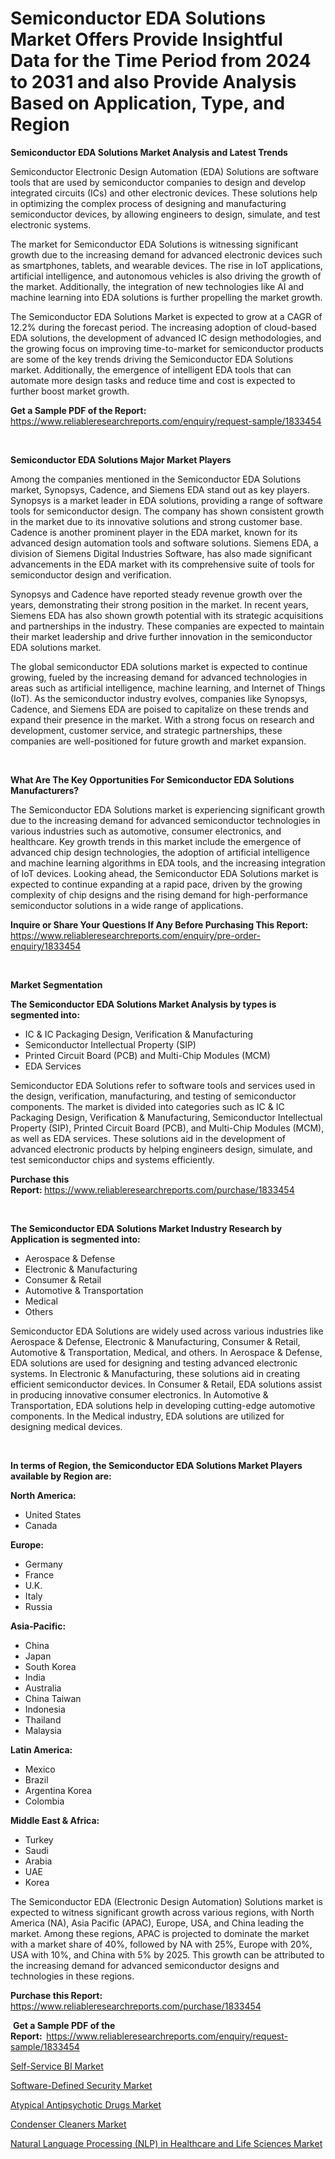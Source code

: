 <p><h1>Semiconductor EDA Solutions Market Offers Provide Insightful Data for the Time Period from 2024 to 2031 and also Provide Analysis Based on Application, Type, and Region</h1></p><p><strong>Semiconductor EDA Solutions Market Analysis and Latest Trends</strong></p>
<p><p>Semiconductor Electronic Design Automation (EDA) Solutions are software tools that are used by semiconductor companies to design and develop integrated circuits (ICs) and other electronic devices. These solutions help in optimizing the complex process of designing and manufacturing semiconductor devices, by allowing engineers to design, simulate, and test electronic systems.</p><p>The market for Semiconductor EDA Solutions is witnessing significant growth due to the increasing demand for advanced electronic devices such as smartphones, tablets, and wearable devices. The rise in IoT applications, artificial intelligence, and autonomous vehicles is also driving the growth of the market. Additionally, the integration of new technologies like AI and machine learning into EDA solutions is further propelling the market growth.</p><p>The Semiconductor EDA Solutions Market is expected to grow at a CAGR of 12.2% during the forecast period. The increasing adoption of cloud-based EDA solutions, the development of advanced IC design methodologies, and the growing focus on improving time-to-market for semiconductor products are some of the key trends driving the Semiconductor EDA Solutions market. Additionally, the emergence of intelligent EDA tools that can automate more design tasks and reduce time and cost is expected to further boost market growth.</p></p>
<p><strong>Get a Sample PDF of the Report:&nbsp;</strong> <a href="https://www.reliableresearchreports.com/enquiry/request-sample/1833454">https://www.reliableresearchreports.com/enquiry/request-sample/1833454</a></p>
<p>&nbsp;</p>
<p><strong>Semiconductor EDA Solutions Major Market Players</strong></p>
<p><p>Among the companies mentioned in the Semiconductor EDA Solutions market, Synopsys, Cadence, and Siemens EDA stand out as key players. Synopsys is a market leader in EDA solutions, providing a range of software tools for semiconductor design. The company has shown consistent growth in the market due to its innovative solutions and strong customer base. Cadence is another prominent player in the EDA market, known for its advanced design automation tools and software solutions. Siemens EDA, a division of Siemens Digital Industries Software, has also made significant advancements in the EDA market with its comprehensive suite of tools for semiconductor design and verification.</p><p>Synopsys and Cadence have reported steady revenue growth over the years, demonstrating their strong position in the market. In recent years, Siemens EDA has also shown growth potential with its strategic acquisitions and partnerships in the industry. These companies are expected to maintain their market leadership and drive further innovation in the semiconductor EDA solutions market.</p><p>The global semiconductor EDA solutions market is expected to continue growing, fueled by the increasing demand for advanced technologies in areas such as artificial intelligence, machine learning, and Internet of Things (IoT). As the semiconductor industry evolves, companies like Synopsys, Cadence, and Siemens EDA are poised to capitalize on these trends and expand their presence in the market. With a strong focus on research and development, customer service, and strategic partnerships, these companies are well-positioned for future growth and market expansion.</p></p>
<p>&nbsp;</p>
<p><strong>What Are The Key Opportunities For Semiconductor EDA Solutions Manufacturers?</strong></p>
<p><p>The Semiconductor EDA Solutions market is experiencing significant growth due to the increasing demand for advanced semiconductor technologies in various industries such as automotive, consumer electronics, and healthcare. Key growth trends in this market include the emergence of advanced chip design technologies, the adoption of artificial intelligence and machine learning algorithms in EDA tools, and the increasing integration of IoT devices. Looking ahead, the Semiconductor EDA Solutions market is expected to continue expanding at a rapid pace, driven by the growing complexity of chip designs and the rising demand for high-performance semiconductor solutions in a wide range of applications.</p></p>
<p><strong>Inquire or Share Your Questions If Any Before Purchasing This Report:</strong> <a href="https://www.reliableresearchreports.com/enquiry/pre-order-enquiry/1833454">https://www.reliableresearchreports.com/enquiry/pre-order-enquiry/1833454</a></p>
<p>&nbsp;</p>
<p><strong>Market Segmentation</strong></p>
<p><strong>The Semiconductor EDA Solutions Market Analysis by types is segmented into:</strong></p>
<p><ul><li>IC & IC Packaging Design, Verification & Manufacturing</li><li>Semiconductor Intellectual Property (SIP)</li><li>Printed Circuit Board (PCB) and Multi-Chip Modules (MCM)</li><li>EDA Services</li></ul></p>
<p><p>Semiconductor EDA Solutions refer to software tools and services used in the design, verification, manufacturing, and testing of semiconductor components. The market is divided into categories such as IC & IC Packaging Design, Verification & Manufacturing, Semiconductor Intellectual Property (SIP), Printed Circuit Board (PCB), and Multi-Chip Modules (MCM), as well as EDA services. These solutions aid in the development of advanced electronic products by helping engineers design, simulate, and test semiconductor chips and systems efficiently.</p></p>
<p><strong>Purchase this Report:&nbsp;</strong><a href="https://www.reliableresearchreports.com/purchase/1833454">https://www.reliableresearchreports.com/purchase/1833454</a></p>
<p>&nbsp;</p>
<p><strong>The Semiconductor EDA Solutions Market Industry Research by Application is segmented into:</strong></p>
<p><ul><li>Aerospace & Defense</li><li>Electronic & Manufacturing</li><li>Consumer & Retail</li><li>Automotive & Transportation</li><li>Medical</li><li>Others</li></ul></p>
<p><p>Semiconductor EDA Solutions are widely used across various industries like Aerospace & Defense, Electronic & Manufacturing, Consumer & Retail, Automotive & Transportation, Medical, and others. In Aerospace & Defense, EDA solutions are used for designing and testing advanced electronic systems. In Electronic & Manufacturing, these solutions aid in creating efficient semiconductor devices. In Consumer & Retail, EDA solutions assist in producing innovative consumer electronics. In Automotive & Transportation, EDA solutions help in developing cutting-edge automotive components. In the Medical industry, EDA solutions are utilized for designing medical devices.</p></p>
<p>&nbsp;</p>
<p><strong>In terms of Region, the Semiconductor EDA Solutions Market Players available by Region are:</strong></p>
<p>
    <p> <strong> North America: </strong>
        <ul>
            <li>United States</li>
            <li>Canada</li>
        </ul>
        </p> 
    <p> <strong> Europe: </strong>
        <ul>
            <li>Germany</li>
            <li>France</li>
            <li>U.K.</li>
            <li>Italy</li>
            <li>Russia</li>
        </ul>
        </p> 
    <p> <strong> Asia-Pacific: </strong>
        <ul>
            <li>China</li>
            <li>Japan</li>
            <li>South Korea</li>
            <li>India</li>
            <li>Australia</li>
            <li>China Taiwan</li>
            <li>Indonesia</li>
            <li>Thailand</li>
            <li>Malaysia</li>
        </ul>
        </p> 
    <p> <strong> Latin America: </strong>
        <ul>
            <li>Mexico</li>
            <li>Brazil</li>
            <li>Argentina Korea</li>
            <li>Colombia</li>
        </ul>
        </p> 
    <p> <strong> Middle East & Africa: </strong>
        <ul>
            <li>Turkey</li>
            <li>Saudi</li>
            <li>Arabia</li>
            <li>UAE</li>
            <li>Korea</li>
        </ul>
    </p>
    </p>
<p><p>The Semiconductor EDA (Electronic Design Automation) Solutions market is expected to witness significant growth across various regions, with North America (NA), Asia Pacific (APAC), Europe, USA, and China leading the market. Among these regions, APAC is projected to dominate the market with a market share of 40%, followed by NA with 25%, Europe with 20%, USA with 10%, and China with 5% by 2025. This growth can be attributed to the increasing demand for advanced semiconductor designs and technologies in these regions.</p></p>
<p><strong>Purchase this Report: </strong><a href="https://www.reliableresearchreports.com/purchase/1833454">https://www.reliableresearchreports.com/purchase/1833454</a></p>
<p>&nbsp;<strong>Get a Sample PDF of the Report:&nbsp;&nbsp;</strong><a href="https://www.reliableresearchreports.com/enquiry/request-sample/1833454">https://www.reliableresearchreports.com/enquiry/request-sample/1833454</a></p>
<p><strong></strong></p>
<p><p><a href="https://github.com/JameTravis/Market-Research-Report-List-3/blob/main/self-service-bi-market.md">Self-Service BI Market</a></p><p><a href="https://github.com/luckyshygirl/Market-Research-Report-List-3/blob/main/software-defined-security-market.md">Software-Defined Security Market</a></p><p><a href="https://issuu.com/reportprime-2/docs/atypical-antipsychotic-drugs-market-size-2030.pptx">Atypical Antipsychotic Drugs Market</a></p><p><a href="https://issuu.com/reportprime-2/docs/condenser-cleaners-market-size-2030.pptx">Condenser Cleaners Market</a></p><p><a href="https://github.com/vimar16th/Market-Research-Report-List-3/blob/main/natural-language-processing-nlp-in-healthcare-and-life-sciences-market.md">Natural Language Processing (NLP) in Healthcare and Life Sciences Market</a></p></p>